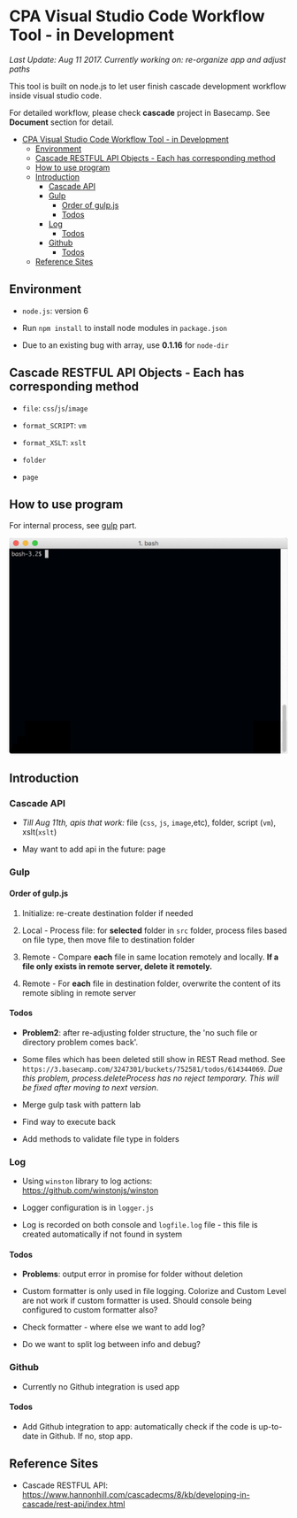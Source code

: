 # CPA Visual Studio Code Workflow Tool - in Development

*Last Update: Aug 11 2017. Currently working on: re-organize app and adjust paths*

This tool is built on node.js to let user finish cascade development workflow inside visual studio code.

For detailed workflow, please check **cascade** project in Basecamp. See **Document** section for detail.


- [CPA Visual Studio Code Workflow Tool - in Development](#cpa-visual-studio-code-workflow-tool---in-development)
    - [Environment](#environment)
    - [Cascade RESTFUL API Objects - Each has corresponding method](#cascade-restful-api-objects---each-has-corresponding-method)
    - [How to use program](#how-to-use-program)
    - [Introduction](#introduction)
        - [Cascade API](#cascade-api)
        - [Gulp](#gulp)
            - [Order of gulp.js](#order-of-gulpjs)
            - [Todos](#todos)
        - [Log](#log)
            - [Todos](#todos)
        - [Github](#github)
            - [Todos](#todos)
    - [Reference Sites](#reference-sites)


## Environment

- `node.js`: version 6

- Run `npm install` to install node modules in `package.json`

- Due to an existing bug with array, use **0.1.16** for `node-dir`

## Cascade RESTFUL API Objects - Each has corresponding method

- `file`: `css`/`js`/`image`

- `format_SCRIPT`: `vm`

- `format_XSLT`: `xslt`

- `folder`

- `page`

## How to use program

For internal process, see <a href="#gulp">gulp</a> part. 

<img src="tty.gif" width="600"/>

## Introduction 

### Cascade API

- *Till Aug 11th, apis that work:* file (`css`, `js`, `image`,etc), folder, script (`vm`), xslt(`xslt`)

- May want to add api in the future: page

### Gulp

#### Order of gulp.js

1. Initialize: re-create destination folder if needed

2. Local - Process file: for **selected** folder in `src` folder, process files based on file type, then move file to destination folder

3. Remote - Compare **each** file in same location remotely and locally. **If a file only exists in remote server, delete it remotely.**

4. Remote - For **each** file in destination folder, overwrite the content of its remote sibling in remote server

#### Todos

- **Problem2**: after re-adjusting folder structure, the 'no such file or directory problem comes back'.

- Some files which has been deleted still show in REST Read method. See `https://3.basecamp.com/3247301/buckets/752581/todos/614344069`. *Due this problem, process.deleteProcess has no reject temporary. This will be fixed after moving to next version*.

- Merge gulp task with pattern lab

- Find way to execute back

- Add methods to validate file type in folders

### Log

- Using `winston` library to log actions: https://github.com/winstonjs/winston

- Logger configuration is in `logger.js`

- Log is recorded on both console and `logfile.log` file - this file is created automatically if not found in system

#### Todos

- **Problems**: output error in promise for folder without deletion

- Custom formatter is only used in file logging. Colorize and Custom Level are not work if custom formatter is used. Should console being configured to custom formatter also?

- Check formatter - where else we want to add log?

- Do we want to split log between info and debug?

### Github

- Currently no Github integration is used app

#### Todos

- Add Github integration to app: automatically check if the code is up-to-date in Github. If no, stop app. 

## Reference Sites

- Cascade RESTFUL API: https://www.hannonhill.com/cascadecms/8/kb/developing-in-cascade/rest-api/index.html

